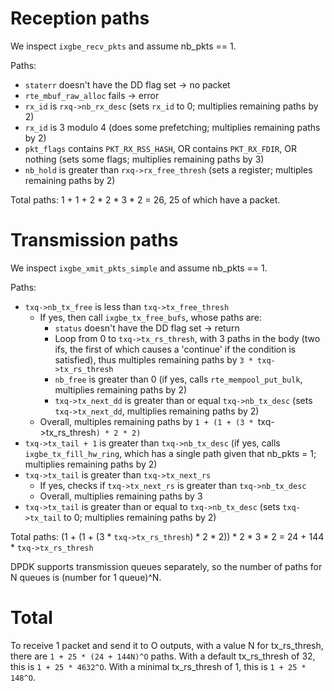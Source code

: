 # Reception paths

We inspect `ixgbe_recv_pkts` and assume nb_pkts == 1.

Paths:
- `staterr` doesn't have the DD flag set -> no packet
- `rte_mbuf_raw_alloc` fails -> error
- `rx_id` is `rxq->nb_rx_desc` (sets `rx_id` to 0; multiplies remaining paths by 2)
- `rx_id` is 3 modulo 4 (does some prefetching; multiplies remaining paths by 2)
- `pkt_flags` contains `PKT_RX_RSS_HASH`, OR contains `PKT_RX_FDIR`, OR nothing (sets some flags; multiplies remaining paths by 3)
- `nb_hold` is greater than `rxq->rx_free_thresh` (sets a register; multiples remaining paths by 2)

Total paths: 1 + 1 + 2 * 2 * 3 * 2 = 26, 25 of which have a packet.

# Transmission paths

We inspect `ixgbe_xmit_pkts_simple` and assume nb_pkts == 1.

Paths:
- `txq->nb_tx_free` is less than `txq->tx_free_thresh`
  - If yes, then call `ixgbe_tx_free_bufs`, whose paths are:
    - `status` doesn't have the DD flag set -> return
    - Loop from 0 to `txq->tx_rs_thresh`, with 3 paths in the body (two ifs, the first of which causes a 'continue' if the condition is satisfied), thus multiples remaining paths by `3 * txq->tx_rs_thresh`
    - `nb_free` is greater than 0 (if yes, calls `rte_mempool_put_bulk`, multiplies remaining paths by 2)
    - `txq->tx_next_dd` is greater than or equal `txq->nb_tx_desc` (sets `txq->tx_next_dd`, multiplies remaining paths by 2)
  - Overall, multiples remaining paths by `1 + (1 + (3 * `txq->tx_rs_thresh`) * 2 * 2)`
- `txq->tx_tail + 1` is greater than `txq->nb_tx_desc` (if yes, calls `ixgbe_tx_fill_hw_ring`, which has a single path given that nb_pkts = 1; multiplies remaining paths by 2)
- `txq->tx_tail` is greater than `txq->tx_next_rs`
  - If yes, checks if `txq->tx_next_rs` is greater than `txq->nb_tx_desc`
  - Overall, multiplies remaining paths by 3
- `txq->tx_tail` is greater than or equal to `txq->nb_tx_desc` (sets `txq->tx_tail` to 0; multiplies remaining paths by 2)

Total paths: (1 + (1 + (3 * `txq->tx_rs_thresh`) * 2 * 2)) * 2 * 3 * 2 = 24 + 144 * `txq->tx_rs_thresh`

DPDK supports transmission queues separately, so the number of paths for N queues is (number for 1 queue)^N.


# Total

To receive 1 packet and send it to O outputs, with a value N for tx_rs_thresh, there are `1 + 25 * (24 + 144N)^O` paths.
With a default tx_rs_thresh of 32, this is `1 + 25 * 4632^O`.
With a minimal tx_rs_thresh of 1, this is `1 + 25 * 148^O`.

